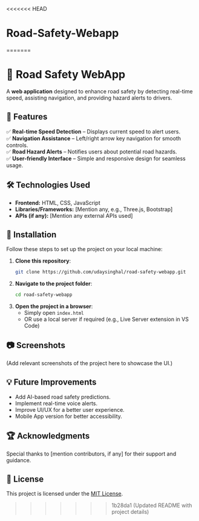 
<<<<<<< HEAD
# Road-Safety-Webapp
=======

# 🚗 Road Safety WebApp

A **web application** designed to enhance road safety by detecting real-time speed, assisting navigation, and providing hazard alerts to drivers.

## 📌 Features
✅ **Real-time Speed Detection** – Displays current speed to alert users.  
✅ **Navigation Assistance** – Left/right arrow key navigation for smooth controls.  
✅ **Road Hazard Alerts** – Notifies users about potential road hazards.  
✅ **User-friendly Interface** – Simple and responsive design for seamless usage.  

## 🛠️ Technologies Used
- **Frontend:** HTML, CSS, JavaScript  
- **Libraries/Frameworks:** [Mention any, e.g., Three.js, Bootstrap]  
- **APIs (if any):** [Mention any external APIs used]  

## 🚀 Installation
Follow these steps to set up the project on your local machine:

1. **Clone this repository**:
   ```sh
   git clone https://github.com/udaysinghal/road-safety-webapp.git
   ```
2. **Navigate to the project folder**:
   ```sh
   cd road-safety-webapp
   ```
3. **Open the project in a browser**:
   - Simply open `index.html`
   - OR use a local server if required (e.g., Live Server extension in VS Code)

## 📷 Screenshots
(Add relevant screenshots of the project here to showcase the UI.)

## 💡 Future Improvements
- Add AI-based road safety predictions.
- Implement real-time voice alerts.
- Improve UI/UX for a better user experience.
- Mobile App version for better accessibility.

## 🏆 Acknowledgments
Special thanks to [mention contributors, if any] for their support and guidance.

## 📜 License
This project is licensed under the [MIT License](LICENSE).

>>>>>>> 1b28da1 (Updated README with project details)
